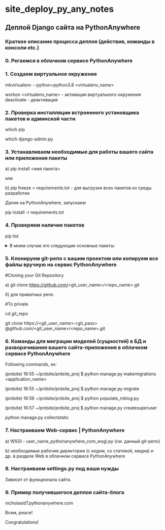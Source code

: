 # site_deploy_py_any_notes
## Деплой Django сайта на PythonAnywhere

### Краткое описание процесса деплоя (действия, команды в консоли etc.)

### 0. Регаемся в облачном сервисе PythonAnywhere 

### 1. Создаем виртуальное окружение

mkvirtualenv --python=python3.8 <virtualenv_name>

workon <virtualenv_name> - активация виртуального окружения
deactivate - деактивация

### 2. Проверка инсталляции встроенного установщика пакетов и админской части  
which pip

which django-admin.py

### 3. Устанавливаем необходимые для работы вашего сайта или приложения пакеты
a) pip install <имя пакета>

или

b) pip freeze > requirements.txt - для выгрузки всех пакетов из среды разработки

Далее на PythonAnywhere, запускаем

pip install -r requirements.txt

### 4. Проверяем наличие пакетов
pip list

<details>
  <summary>В моем случае это следующие основные пакеты:</summary>
<ui>
<li>appdirs 1.4.4</li>

<li>asgiref 3.3.1</li>

<li>attrs 20.3.0</li>

<li>bcrypt 3.2.0</li>

<li>certifi 2020.12.5</li>

<li>cffi 1.14.4</li>

<li>chardet 4.0.0</li>

<li>cryptography 3.3.1</li>

<li>defusedxml 0.7.0rc2</li>

<li>distlib 0.3.1</li>

<li>Django 3.1.5</li>

<li>django-appconf 1.0.4</li>

<li>django-bootstrap-toolkit 2.15.0</li>

<li>django-bootstrap3 14.2.0</li>

<li>django-crispy-forms 1.10.0</li>

<li>django-forms-bootstrap 3.1.0</li>

<li>django-registration-redux 2.9</li>

<li>django-taggit 1.3.0</li>

<li>django-user-accounts 3.0.2</li>

<li>filelock 3.0.12</li>

<li>idna 2.10</li>

<li>jsonschema 3.2.0</li>

<li>Markdown 3.3.3</li>

<li>oauthlib 3.1.0</li>

<li>pbr 5.5.1</li>

<li>Pillow 8.1.0</li>

<li>pip 20.3.3</li>

<li>psycopg2 2.8.6</li>

<li>pycparser 2.20</li>

<li>PyJWT 2.0.1</li>

<li>pyrsistent 0.17.3</li>

<li>python3-openid 3.2.0</li>

<li>pytz 2020.5</li>

<li>requests 2.25.1</li>

<li>requests-oauthlib 1.3.0</li>

<li>setuptools 51.3.3</li>

<li>six 1.15.0</li>

<li>social-auth-app-django 4.0.0</li>

<li>social-auth-core 3.3.3</li>

<li>sqlparse 0.4.1</li>

<li>stevedore 3.3.0</li>

<li>urllib3 1.26.2</li>

<li>virtualenv 20.4.0</li>

<li>virtualenv-clone 0.5.4</li>

<li>virtualenvwrapper 4.8.4</li>

<li>wheel 0.36.2</li>

</ui>

</details>


### 5. Клонируем git-репо с вашим проектом или копируем все файлы вручную на сервис PythonAnywhere
#Cloning your Git Repository

а) git clone https://github.com/<git_user_name>/<repo_name>.git

б) для приватных репо

#To private

cd git_repo

git clone https://<git_user_name>:<git_pass> @github.com/<git_user_name>/<repo_name>.git

### 6. Команды для миграции моделей (сущностей) в БД и разворачивания вашего сайта-приложения в облачном сервисе PythonAnywhere
Following commands, ex:

(prdsite) 16:55 ~/prdsite/prdsite_proj $ python manage.py makemigrations <application_name>

(prdsite) 16:55 ~/prdsite/prdsite_proj $ python manage.py migrate

(prdsite) 16:56 ~/prdsite/prdsite_proj $ python populate_mblog.py

(prdsite) 16:57 ~/prdsite/prdsite_proj $ python manage.py createsuperuser

python manage.py collectstatic

### 7. Настраиваем Web-сервис | PythonAnywhere
a) WSGI - user_name_pythonanywhere_com_wsgi.py (см. данный git-репо)

b) необходимые рабочие директории (с кодом, со статикой, медиа) и др. в разделе Web в облачном сервисе PythonAnywhere

### 8. Настраиваем settings.py под ваши нужды
Зависит от функционала сайта.

### 9. Пример получившегося деплоя сайта-блога
nicholasid7.pythonanywhere.com

Всем, peace!

Congratulations!
